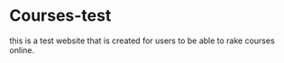 # Courses-test
 this is a test website that is created for users to be able to rake courses online.

